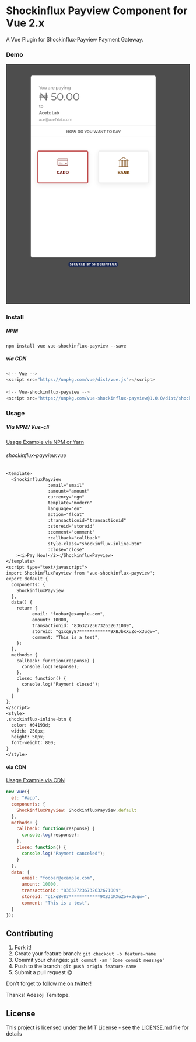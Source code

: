 # Shockinflux Payview Component for Vue 2.x

A Vue Plugin for Shockinflux-Payview Payment Gateway.

### Demo

![Demo Image](shockinflux-demo.png?raw=true "Demo Image")

### Install

##### NPM

```
npm install vue vue-shockinflux-payview --save
```

##### via CDN

```javascript
<!-- Vue -->
<script src="https://unpkg.com/vue/dist/vue.js"></script>

<!-- Vue-shockinflux-payview -->
<script src="https://unpkg.com/vue-shockinflux-payview@1.0.0/dist/shockinflux.min.js"></script>

```

### Usage


##### Via NPM/ Vue-cli
[Usage Example via NPM or Yarn](examples/commonjs/App.vue)

###### shockinflux-payview.vue

```vue
<template>
  <ShockinfluxPayview
                :email="email"
                :amount="amount"
                currency="ngn"
                template="modern"
                language="en"
                action="float"
                :transactionid="transactionid"
                :storeid="storeid"
                :comment="comment"
                :callback="callback"
                style-class="shockinflux-inline-btn"
                :close="close"
    ><i>Pay Now!</i></ShockinfluxPayview>
</template>
<script type="text/javascript">
import ShockinfluxPayview from "vue-shockinflux-payview";
export default {
  components: {
    ShockinfluxPayview
  },
  data() {
    return {
          email: "foobar@example.com",
          amount: 10000,
          transactionid: "836327236732632671009",
          storeid: "g1xq8y87************9XBJbKXuZo+x3uqw=",
          comment: "This is a test",
    };
  },
  methods: {
    callback: function(response) {
      console.log(response);
    },
    close: function() {
      console.log("Payment closed");
    }
  }
};
</script>
<style>
.shockinflux-inline-btn {
  color: #04193d;
  width: 250px;
  height: 50px;
  font-weight: 800;
}
</style>
```

#### via CDN
[Usage Example via CDN](examples/index.html)

```javascript
new Vue({
  el: "#app",
  components: {
    ShockinfluxPayview: ShockinfluxPayview.default
  },
  methods: {
    callback: function(response) {
      console.log(response);
    },
    close: function() {
      console.log("Payment canceled");
    }
  },
  data: {
      email: "foobar@example.com",
      amount: 10000,
      transactionid: "836327236732632671009",
      storeid: "g1xq8y87************9XBJbKXuZo+x3uqw=",
      comment: "This is a test",
  }
});
```

## Contributing

1. Fork it!
2. Create your feature branch: `git checkout -b feature-name`
3. Commit your changes: `git commit -am 'Some commit message'`
4. Push to the branch: `git push origin feature-name`
5. Submit a pull request 😋

Don't forget to [follow me on twitter](https://twitter.com/temitopedaviid)!

Thanks!
Adesoji Temitope.

## License

This project is licensed under the MIT License - see the [LICENSE.md](LICENSE.md) file for details
